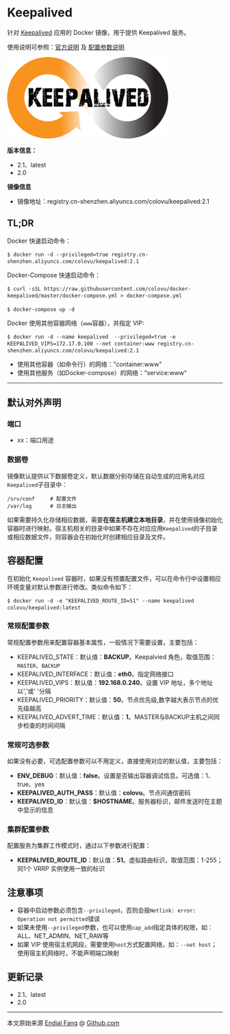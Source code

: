 # Keepalived

针对 [Keepalived](https://keepalived.org) 应用的 Docker 镜像，用于提供 Keepalived 服务。

使用说明可参照：[官方说明](https://keepalived.org/manpage.html) 及 [配置参数说明](https://www.keepalived.org/doc/index.html)

<img src="img/keepalived-logo.png" alt="keepalived-logo" style="zoom:50%;" />

**版本信息：**

- 2.1、latest
- 2.0

**镜像信息**

* 镜像地址：registry.cn-shenzhen.aliyuncs.com/colovu/keepalived:2.1



## TL;DR

Docker 快速启动命令：

```shell
$ docker run -d --privileged=true registry.cn-shenzhen.aliyuncs.com/colovu/keepalived:2.1
```

Docker-Compose 快速启动命令：

```shell
$ curl -sSL https://raw.githubusercontent.com/colovu/docker-keepalived/master/docker-compose.yml > docker-compose.yml

$ docker-compose up -d
```

Docker 使用其他容器网络（`www`容器），并指定 VIP:

```shell
$ docker run -d --name keepalived  --privileged=true -e KEEPALIVED_VIPS=172.17.0.100 --net container:www registry.cn-shenzhen.aliyuncs.com/colovu/keepalived:2.1
```

- 使用其他容器（如命令行）的网络："container:www"
- 使用其他服务（如Docker-compose）的网络："service:www"



---



## 默认对外声明

### 端口

- xx：端口用途

### 数据卷

镜像默认提供以下数据卷定义，默认数据分别存储在自动生成的应用名对应`Keepalived`子目录中：

```shell
/srv/conf     # 配置文件
/var/log      # 日志输出

```

如果需要持久化存储相应数据，需要**在宿主机建立本地目录**，并在使用镜像初始化容器时进行映射。宿主机相关的目录中如果不存在对应应用`Keepalived`的子目录或相应数据文件，则容器会在初始化时创建相应目录及文件。



## 容器配置

在初始化 `Keepalived` 容器时，如果没有预置配置文件，可以在命令行中设置相应环境变量对默认参数进行修改。类似命令如下：

```shell
$ docker run -d -e "KEEPALIVED_ROUTE_ID=51" --name keepalived colovu/keepalived:latest
```



### 常规配置参数

常规配置参数用来配置容器基本属性，一般情况下需要设置，主要包括：

- KEEPALIVED_STATE：默认值：**BACKUP**。Keepalvied 角色，取值范围：`MASTER`、`BACKUP`
- KEEPALIVED_INTERFACE：默认值：**eth0**。指定网络接口
- KEEPALIVED_VIPS：默认值：**192.168.0.240**。设置 VIP 地址，多个地址以','或' '分隔
- KEEPALIVED_PRIORITY：默认值：**50**。节点优先级,数字越大表示节点的优先级越高
- KEEPALIVED_ADVERT_TIME：默认值：**1**。MASTER与BACKUP主机之间同步检查的时间间隔

### 常规可选参数

如果没有必要，可选配置参数可以不用定义，直接使用对应的默认值，主要包括：

- **ENV_DEBUG**：默认值：**false**。设置是否输出容器调试信息。可选值：1、true、yes
- **KEEPALIVED_AUTH_PASS**：默认值：**colovu**。节点间通信密码
- **KEEPALIVED_ID**：默认值：**$HOSTNAME**。服务器标识，邮件发送时在主题中显示的信息

### 集群配置参数

配置服务为集群工作模式时，通过以下参数进行配置：

- **KEEPALIVED_ROUTE_ID**：默认值：**51**。虚拟路由标识，取值范围：1-255；同1个 VRRP 实例使用一致的标识





## 注意事项

- 容器中启动参数必须包含`--privileged`，否则会报`Netlink: error: Operation not permitted`错误
- 如果未使用`--privileged`参数，也可以使用`cap_add`指定具体的权限，如：ALL、NET_ADMIN、NET_RAW等
- 如果 VIP 使用宿主机网段，需要使用`host`方式配置网络，如：`--net host`；使用宿主机网络时，不能声明端口映射



## 更新记录

- 2.1、latest
- 2.0



----

本文原始来源 [Endial Fang](https://github.com/colovu) @ [Github.com](https://github.com)
